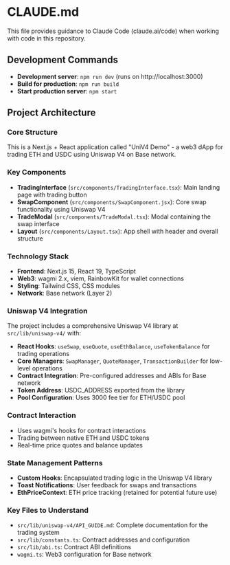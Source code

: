 # CLAUDE.md

This file provides guidance to Claude Code (claude.ai/code) when working with code in this repository.

## Development Commands

- **Development server**: `npm run dev` (runs on http://localhost:3000)
- **Build for production**: `npm run build`
- **Start production server**: `npm start`

## Project Architecture

### Core Structure
This is a Next.js + React application called "UniV4 Demo" - a web3 dApp for trading ETH and USDC using Uniswap V4 on Base network.

### Key Components
- **TradingInterface** (`src/components/TradingInterface.tsx`): Main landing page with trading button
- **SwapComponent** (`src/components/SwapComponent.jsx`): Core swap functionality using Uniswap V4
- **TradeModal** (`src/components/TradeModal.tsx`): Modal containing the swap interface
- **Layout** (`src/components/Layout.tsx`): App shell with header and overall structure

### Technology Stack
- **Frontend**: Next.js 15, React 19, TypeScript
- **Web3**: wagmi 2.x, viem, RainbowKit for wallet connections
- **Styling**: Tailwind CSS, CSS modules
- **Network**: Base network (Layer 2)

### Uniswap V4 Integration
The project includes a comprehensive Uniswap V4 library at `src/lib/uniswap-v4/` with:
- **React Hooks**: `useSwap`, `useQuote`, `useEthBalance`, `useTokenBalance` for trading operations
- **Core Managers**: `SwapManager`, `QuoteManager`, `TransactionBuilder` for low-level operations
- **Contract Integration**: Pre-configured addresses and ABIs for Base network
- **Token Address**: USDC_ADDRESS exported from the library
- **Pool Configuration**: Uses 3000 fee tier for ETH/USDC pool

### Contract Interaction
- Uses wagmi's hooks for contract interactions
- Trading between native ETH and USDC tokens
- Real-time price quotes and balance updates

### State Management Patterns
- **Custom Hooks**: Encapsulated trading logic in the Uniswap V4 library
- **Toast Notifications**: User feedback for swaps and transactions
- **EthPriceContext**: ETH price tracking (retained for potential future use)

### Key Files to Understand
- `src/lib/uniswap-v4/API_GUIDE.md`: Complete documentation for the trading system
- `src/lib/constants.ts`: Contract addresses and configuration
- `src/lib/abi.ts`: Contract ABI definitions
- `wagmi.ts`: Web3 configuration for Base network